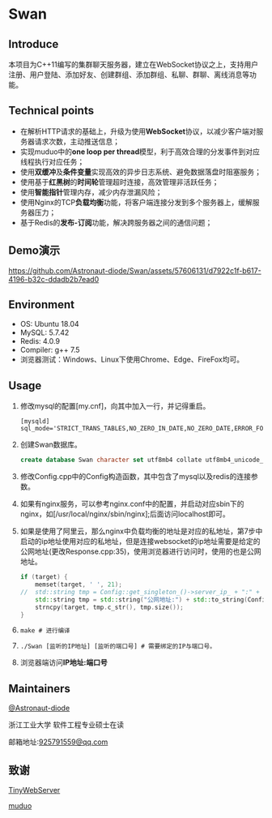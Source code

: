 # Swan

## Introduce

本项目为C++11编写的集群聊天服务器，建立在WebSocket协议之上，支持用户注册、用户登陆、添加好友、创建群组、添加群组、私聊、群聊、离线消息等功能。

## Technical points

- 在解析HTTP请求的基础上，升级为使用**WebSocket**协议，以减少客户端对服务器请求次数，主动推送信息； 
- 实现muduo中的**one loop per thread**模型，利于高效合理的分发事件到对应线程执行对应任务； 
- 使用**双缓冲**及**条件变量**实现高效的异步日志系统、避免数据落盘时阻塞服务； 
- 使用基于**红黑树**的**时间轮**管理超时连接，高效管理非活跃任务； 
- 使用**智能指针**管理内存，减少内存泄漏风险； 
- 使用Nginx的TCP**负载均衡**功能，将客户端连接分发到多个服务器上，缓解服务器压力； 
- 基于Redis的**发布-订阅**功能，解决跨服务器之间的通信问题；


## Demo演示
https://github.com/Astronaut-diode/Swan/assets/57606131/d7922c1f-b617-4196-b32c-ddadb2b7ead0



## Environment

- OS: Ubuntu 18.04
- MySQL: 5.7.42
- Redis: 4.0.9
- Compiler: g++ 7.5
- 浏览器测试：Windows、Linux下使用Chrome、Edge、FireFox均可。


## Usage

1. 修改mysql的配置[my.cnf]，向其中加入一行，并记得重启。

   ``` 
   [mysqld]
   sql_mode='STRICT_TRANS_TABLES,NO_ZERO_IN_DATE,NO_ZERO_DATE,ERROR_FOR_DIVISION_BY_ZERO,NO_ENGINE_SUBSTITUTION'
   ```

2. 创建Swan数据库。

   ``` sql
   create database Swan character set utf8mb4 collate utf8mb4_unicode_ci;
   ```

3. 修改Config.cpp中的Config构造函数，其中包含了mysql以及redis的连接参数。

4. 如果有nginx服务，可以参考nginx.conf中的配置，并启动对应sbin下的nginx，如[/usr/local/nginx/sbin/nginx];后面访问localhost即可。

5. 如果是使用了阿里云，那么nginx中负载均衡的地址是对应的私地址，第7步中启动的ip地址使用对应的私地址，但是连接websocket的ip地址需要是给定的公网地址(更改Response.cpp:35)，使用浏览器进行访问时，使用的也是公网地址。

   ``` c++
   if (target) {
       memset(target, ' ', 21);
   //  std::string tmp = Config::get_singleton_()->server_ip_ + ":" + std::to_string(Config::get_singleton_()->server_port_);
       std::string tmp = std::string("公网地址:") + std::to_string(Config::get_singleton_()->server_port_);
       strncpy(target, tmp.c_str(), tmp.size());
   }
   ```

6. ``` shell
   make # 进行编译
   ```

7. ``` shell
   ./Swan [监听的IP地址] [监听的端口号] # 需要绑定的IP与端口号。
   ```

8. 浏览器端访问**IP地址:端口号**


## Maintainers

[@Astronaut-diode](https://github.com/Astronaut-diode) 

浙江工业大学 软件工程专业硕士在读

邮箱地址:925791559@qq.com


## 致谢

[TinyWebServer](https://github.com/qinguoyi/TinyWebServer)

[muduo](https://github.com/chenshuo/muduo)

